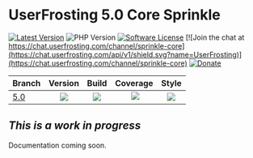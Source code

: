 # UserFrosting 5.0 Core Sprinkle

[![Latest Version](https://img.shields.io/github/release/userfrosting/sprinkle-core.svg)](https://github.com/userfrosting/sprinkle-core/releases)
![PHP Version](https://img.shields.io/badge/php-%5E8.0-brightgreen)
[![Software License](https://img.shields.io/badge/license-MIT-brightgreen.svg)](LICENSE.md)
[![Join the chat at https://chat.userfrosting.com/channel/sprinkle-core](https://chat.userfrosting.com/api/v1/shield.svg?name=UserFrosting)](https://chat.userfrosting.com/channel/sprinkle-core)
[![Donate](https://img.shields.io/badge/Open%20Collective-Donate-blue.svg)](https://opencollective.com/userfrosting#backer)

| Branch | Version | Build | Coverage | Style |
| ------ |:-------:|:-----:|:--------:|:-----:|
| [5.0][sprinkle-core-develop5] | ![][sprinkle-core-version-develop5] | [![][sprinkle-core-develop5-build]][sprinkle-core-action] | [![][sprinkle-core-develop5-codecov]][sprinkle-core-codecov] | [![][sprinkle-core-style-develop5]][sprinkle-core-style] |

<!-- Links -->
[sprinkle-core]: https://github.com/userfrosting/sprinkle-core
[sprinkle-core-develop5]: https://github.com/userfrosting/sprinkle-core/tree/5.0
[sprinkle-core-version]: https://img.shields.io/github/release/userfrosting/sprinkle-core.svg?color=success&label=Version
[sprinkle-core-version-develop5]: https://img.shields.io/badge/Version-5.0.x-red.svg
[sprinkle-core-master-build]: https://img.shields.io/github/workflow/status/userfrosting/sprinkle-core/Build/master?logo=github
[sprinkle-core-master-codecov]: https://codecov.io/gh/userfrosting/sprinkle-core/branch/master/graph/badge.svg
[sprinkle-core-develop5-build]: https://img.shields.io/github/workflow/status/userfrosting/sprinkle-core/Build/5.0?logo=github
[sprinkle-core-develop5-codecov]: https://codecov.io/gh/userfrosting/sprinkle-core/branch/5.0/graph/badge.svg
[sprinkle-core-releases]: https://github.com/userfrosting/sprinkle-core/releases
[sprinkle-core-action]: https://github.com/userfrosting/sprinkle-core/actions
[sprinkle-core-codecov]: https://codecov.io/gh/userfrosting/sprinkle-core
[sprinkle-core-style-master]: https://github.styleci.io/repos/372359383/shield?branch=master&style=flat
[sprinkle-core-style-develop5]: https://github.styleci.io/repos/372359383/shield?branch=5.0&style=flat
[sprinkle-core-style]: https://github.styleci.io/repos/372359383


## _This is a work in progress_
Documentation coming soon.